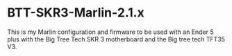 # BTT-SKR3-Marlin-2.1.x
This is my Marlin configuration and firmware to be used with an Ender 5 plus with the Big Tree Tech SKR 3 motherboard and the Big tree tech TFT35 V3.
